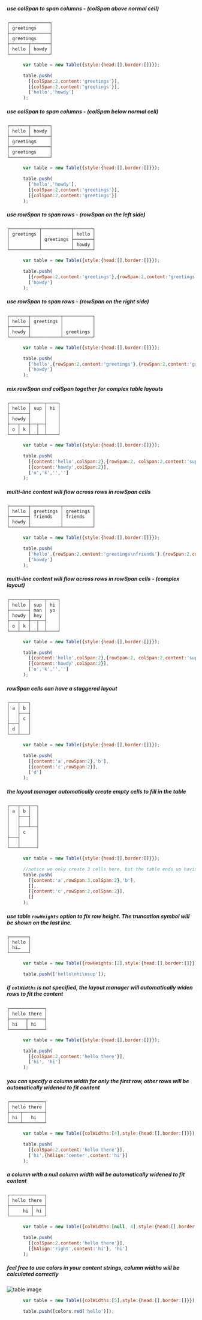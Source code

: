 ##### use colSpan to span columns - (colSpan above normal cell)
    ┌───────────────┐
    │ greetings     │
    ├───────────────┤
    │ greetings     │
    ├───────┬───────┤
    │ hello │ howdy │
    └───────┴───────┘
```javascript
      var table = new Table({style:{head:[],border:[]}});

      table.push(
        [{colSpan:2,content:'greetings'}],
        [{colSpan:2,content:'greetings'}],
        ['hello','howdy']
      );

```


##### use colSpan to span columns - (colSpan below normal cell)
    ┌───────┬───────┐
    │ hello │ howdy │
    ├───────┴───────┤
    │ greetings     │
    ├───────────────┤
    │ greetings     │
    └───────────────┘
```javascript
      var table = new Table({style:{head:[],border:[]}});

      table.push(
        ['hello','howdy'],
        [{colSpan:2,content:'greetings'}],
        [{colSpan:2,content:'greetings'}]
      );

```


##### use rowSpan to span rows - (rowSpan on the left side)
    ┌───────────┬───────────┬───────┐
    │ greetings │           │ hello │
    │           │ greetings ├───────┤
    │           │           │ howdy │
    └───────────┴───────────┴───────┘
```javascript
      var table = new Table({style:{head:[],border:[]}});

      table.push(
        [{rowSpan:2,content:'greetings'},{rowSpan:2,content:'greetings',vAlign:'center'},'hello'],
        ['howdy']
      );

```


##### use rowSpan to span rows - (rowSpan on the right side)
    ┌───────┬───────────┬───────────┐
    │ hello │ greetings │           │
    ├───────┤           │           │
    │ howdy │           │ greetings │
    └───────┴───────────┴───────────┘
```javascript
      var table = new Table({style:{head:[],border:[]}});

      table.push(
        ['hello',{rowSpan:2,content:'greetings'},{rowSpan:2,content:'greetings',vAlign:'bottom'}],
        ['howdy']
      );

```


##### mix rowSpan and colSpan together for complex table layouts
    ┌───────┬─────┬────┐
    │ hello │ sup │ hi │
    ├───────┤     │    │
    │ howdy │     │    │
    ├───┬───┼──┬──┤    │
    │ o │ k │  │  │    │
    └───┴───┴──┴──┴────┘
```javascript
      var table = new Table({style:{head:[],border:[]}});

      table.push(
        [{content:'hello',colSpan:2},{rowSpan:2, colSpan:2,content:'sup'},{rowSpan:3,content:'hi'}],
        [{content:'howdy',colSpan:2}],
        ['o','k','','']
      );

```


##### multi-line content will flow across rows in rowSpan cells
    ┌───────┬───────────┬───────────┐
    │ hello │ greetings │ greetings │
    ├───────┤ friends   │ friends   │
    │ howdy │           │           │
    └───────┴───────────┴───────────┘
```javascript
      var table = new Table({style:{head:[],border:[]}});

      table.push(
        ['hello',{rowSpan:2,content:'greetings\nfriends'},{rowSpan:2,content:'greetings\nfriends'}],
        ['howdy']
      );

```


##### multi-line content will flow across rows in rowSpan cells - (complex layout)
    ┌───────┬─────┬────┐
    │ hello │ sup │ hi │
    ├───────┤ man │ yo │
    │ howdy │ hey │    │
    ├───┬───┼──┬──┤    │
    │ o │ k │  │  │    │
    └───┴───┴──┴──┴────┘
```javascript
      var table = new Table({style:{head:[],border:[]}});

      table.push(
        [{content:'hello',colSpan:2},{rowSpan:2, colSpan:2,content:'sup\nman\nhey'},{rowSpan:3,content:'hi\nyo'}],
        [{content:'howdy',colSpan:2}],
        ['o','k','','']
      );

```


##### rowSpan cells can have a staggered layout
    ┌───┬───┐
    │ a │ b │
    │   ├───┤
    │   │ c │
    ├───┤   │
    │ d │   │
    └───┴───┘
```javascript
      var table = new Table({style:{head:[],border:[]}});

      table.push(
        [{content:'a',rowSpan:2},'b'],
        [{content:'c',rowSpan:2}],
        ['d']
      );

```


##### the layout manager automatically create empty cells to fill in the table
    ┌───┬───┬──┐
    │ a │ b │  │
    │   ├───┤  │
    │   │   │  │
    │   ├───┴──┤
    │   │ c    │
    ├───┤      │
    │   │      │
    └───┴──────┘
```javascript
      var table = new Table({style:{head:[],border:[]}});

      //notice we only create 3 cells here, but the table ends up having 6.
      table.push(
        [{content:'a',rowSpan:3,colSpan:2},'b'],
        [],
        [{content:'c',rowSpan:2,colSpan:2}],
        []
      );
```


##### use table `rowHeights` option to fix row height. The truncation symbol will be shown on the last line.
    ┌───────┐
    │ hello │
    │ hi…   │
    └───────┘
```javascript
      var table = new Table({rowHeights:[2],style:{head:[],border:[]}});

      table.push(['hello\nhi\nsup']);

```


##### if `colWidths` is not specified, the layout manager will automatically widen rows to fit the content
    ┌─────────────┐
    │ hello there │
    ├──────┬──────┤
    │ hi   │ hi   │
    └──────┴──────┘
```javascript
      var table = new Table({style:{head:[],border:[]}});

      table.push(
        [{colSpan:2,content:'hello there'}],
        ['hi', 'hi']
      );

```


##### you can specify a column width for only the first row, other rows will be automatically widened to fit content
    ┌─────────────┐
    │ hello there │
    ├────┬────────┤
    │ hi │   hi   │
    └────┴────────┘
```javascript
      var table = new Table({colWidths:[4],style:{head:[],border:[]}});

      table.push(
        [{colSpan:2,content:'hello there'}],
        ['hi',{hAlign:'center',content:'hi'}]
      );

```


##### a column with a null column width will be automatically widened to fit content
    ┌─────────────┐
    │ hello there │
    ├────────┬────┤
    │     hi │ hi │
    └────────┴────┘
```javascript
      var table = new Table({colWidths:[null, 4],style:{head:[],border:[]}});

      table.push(
        [{colSpan:2,content:'hello there'}],
        [{hAlign:'right',content:'hi'}, 'hi']
      );

```


##### feel free to use colors in your content strings, column widths will be calculated correctly
![table image](./examples/screenshots/truncation-with-colors.png)
```javascript
      var table = new Table({colWidths:[5],style:{head:[],border:[]}});

      table.push([colors.red('hello')]);

```

